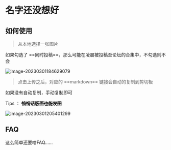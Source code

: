 # 名字还没想好

## 如何使用

> 从本地选择一张图片

如果勾选了 ==同时投稿==，那么可能在凌晨被投稿至论坛的合集中，不勾选则不会

![image-20230301184629079](https://wanz-bucket.oss-cn-beijing.aliyuncs.com/typora/image-20230301184629079.png)



> 点击上传之后，对应的 ==markdown== 链接会自动的复制到剪切板

如果没有自动复制，手动复制即可

Tips ： **~~悄悄话版面也能发图~~**

![image-20230301205401299](https://wanz-bucket.oss-cn-beijing.aliyuncs.com/typora/image-20230301205401299.png)

## FAQ

这么简单还要啥FAQ……

